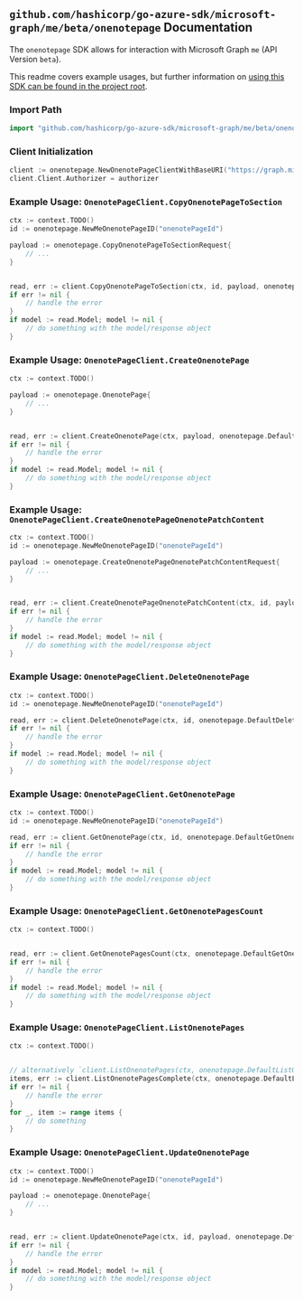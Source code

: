 
## `github.com/hashicorp/go-azure-sdk/microsoft-graph/me/beta/onenotepage` Documentation

The `onenotepage` SDK allows for interaction with Microsoft Graph `me` (API Version `beta`).

This readme covers example usages, but further information on [using this SDK can be found in the project root](https://github.com/hashicorp/go-azure-sdk/tree/main/docs).

### Import Path

```go
import "github.com/hashicorp/go-azure-sdk/microsoft-graph/me/beta/onenotepage"
```


### Client Initialization

```go
client := onenotepage.NewOnenotePageClientWithBaseURI("https://graph.microsoft.com")
client.Client.Authorizer = authorizer
```


### Example Usage: `OnenotePageClient.CopyOnenotePageToSection`

```go
ctx := context.TODO()
id := onenotepage.NewMeOnenotePageID("onenotePageId")

payload := onenotepage.CopyOnenotePageToSectionRequest{
	// ...
}


read, err := client.CopyOnenotePageToSection(ctx, id, payload, onenotepage.DefaultCopyOnenotePageToSectionOperationOptions())
if err != nil {
	// handle the error
}
if model := read.Model; model != nil {
	// do something with the model/response object
}
```


### Example Usage: `OnenotePageClient.CreateOnenotePage`

```go
ctx := context.TODO()

payload := onenotepage.OnenotePage{
	// ...
}


read, err := client.CreateOnenotePage(ctx, payload, onenotepage.DefaultCreateOnenotePageOperationOptions())
if err != nil {
	// handle the error
}
if model := read.Model; model != nil {
	// do something with the model/response object
}
```


### Example Usage: `OnenotePageClient.CreateOnenotePageOnenotePatchContent`

```go
ctx := context.TODO()
id := onenotepage.NewMeOnenotePageID("onenotePageId")

payload := onenotepage.CreateOnenotePageOnenotePatchContentRequest{
	// ...
}


read, err := client.CreateOnenotePageOnenotePatchContent(ctx, id, payload, onenotepage.DefaultCreateOnenotePageOnenotePatchContentOperationOptions())
if err != nil {
	// handle the error
}
if model := read.Model; model != nil {
	// do something with the model/response object
}
```


### Example Usage: `OnenotePageClient.DeleteOnenotePage`

```go
ctx := context.TODO()
id := onenotepage.NewMeOnenotePageID("onenotePageId")

read, err := client.DeleteOnenotePage(ctx, id, onenotepage.DefaultDeleteOnenotePageOperationOptions())
if err != nil {
	// handle the error
}
if model := read.Model; model != nil {
	// do something with the model/response object
}
```


### Example Usage: `OnenotePageClient.GetOnenotePage`

```go
ctx := context.TODO()
id := onenotepage.NewMeOnenotePageID("onenotePageId")

read, err := client.GetOnenotePage(ctx, id, onenotepage.DefaultGetOnenotePageOperationOptions())
if err != nil {
	// handle the error
}
if model := read.Model; model != nil {
	// do something with the model/response object
}
```


### Example Usage: `OnenotePageClient.GetOnenotePagesCount`

```go
ctx := context.TODO()


read, err := client.GetOnenotePagesCount(ctx, onenotepage.DefaultGetOnenotePagesCountOperationOptions())
if err != nil {
	// handle the error
}
if model := read.Model; model != nil {
	// do something with the model/response object
}
```


### Example Usage: `OnenotePageClient.ListOnenotePages`

```go
ctx := context.TODO()


// alternatively `client.ListOnenotePages(ctx, onenotepage.DefaultListOnenotePagesOperationOptions())` can be used to do batched pagination
items, err := client.ListOnenotePagesComplete(ctx, onenotepage.DefaultListOnenotePagesOperationOptions())
if err != nil {
	// handle the error
}
for _, item := range items {
	// do something
}
```


### Example Usage: `OnenotePageClient.UpdateOnenotePage`

```go
ctx := context.TODO()
id := onenotepage.NewMeOnenotePageID("onenotePageId")

payload := onenotepage.OnenotePage{
	// ...
}


read, err := client.UpdateOnenotePage(ctx, id, payload, onenotepage.DefaultUpdateOnenotePageOperationOptions())
if err != nil {
	// handle the error
}
if model := read.Model; model != nil {
	// do something with the model/response object
}
```
